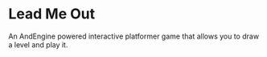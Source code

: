 Lead Me Out
===========
An AndEngine powered interactive platformer game that allows you to draw a level and play it.